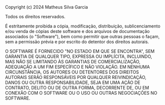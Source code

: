 Copyright (c) 2024 Matheus Silva Garcia

Todos os direitos reservados.

É estritamente proibida a cópia, modificação, distribuição, sublicenciamento e/ou venda de cópias deste software e dos arquivos de documentação associados (o "Software"), bem como permitir que outras pessoas o façam, sem a permissão prévia e por escrito do detentor dos direitos autorais.

O SOFTWARE É FORNECIDO "NO ESTADO EM QUE SE ENCONTRA", SEM GARANTIA DE QUALQUER TIPO, EXPRESSA OU IMPLÍCITA, INCLUINDO, MAS NÃO SE LIMITANDO ÀS GARANTIAS DE COMERCIALIZAÇÃO, ADEQUAÇÃO A UM FIM ESPECÍFICO E NÃO VIOLAÇÃO. EM NENHUMA CIRCUNSTÂNCIA, OS AUTORES OU DETENTORES DOS DIREITOS AUTORAIS SERÃO RESPONSÁVEIS POR QUALQUER REIVINDICAÇÃO, DANOS OU OUTRA RESPONSABILIDADE, SEJA EM UMA AÇÃO DE CONTRATO, DELITO OU DE OUTRA FORMA, DECORRENTE DE, OU EM CONEXÃO COM O SOFTWARE OU O USO OU OUTRAS NEGOCIAÇÕES NO SOFTWARE.
